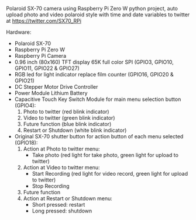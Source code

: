 Polaroid SX-70 camera using Raspberry Pi Zero W python project, auto upload photo and video polaroid style with time and date variables to twitter at https://twitter.com/SX70_RPi

Hardware:
- Polaroid SX-70
- Raspberry Pi Zero W
- Raspberry Pi Camera
- 0.96 inch (80x160) TFT display 65K full color SPI (GPIO3, GPIO10, GPIO11, GPIO22 & GPIO27)
- RGB led for light indicator replace film counter (GPIO16, GPIO20 & GPIO21)
- DC Stepper Motor Drive Controller
- Power Module Lithium Battery
- Capacitive Touch Key Switch Module for main menu selection button (GPIO4):
    1. Photo to twitter (red blink indicator)
    2. Video to twitter (green blink indicator)
    3. Future function (blue blink indicator)
    4. Restart or Shutdown (white blink indicator)
- Original SX-70 shutter button for action button of each menu selected (GPIO18):
    1. Action at Photo to twitter menu:
         - Take photo (red light for take photo, green light for upload to twitter)
    2. Action at Video to twitter menu:
         - Start Recording (red light for video record, green light for upload to twitter)
         - Stop Recording
    3. Future function
    4. Action at Restart or Shutdown menu:
         - Short pressed: restart
         - Long pressed: shutdown

